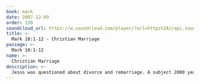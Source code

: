 ```yaml
---
book: mark
date: 2007-12-09
order: 150
soundcloud_url: https://w.soundcloud.com/player/?url=https%3A//api.soundcloud.com/tracks/
title: >-
  Mark 10:1-12 - Christian Marriage
passage: >-
  Mark 10:1-12
name: >-
  Christian Marriage
description: >-
  Jesus was questioned about divorce and remarriage. A subject 2000 years ago still on the minds of people today. Marriage is really for three people! The single life is also an attractive option for many.
---
```


